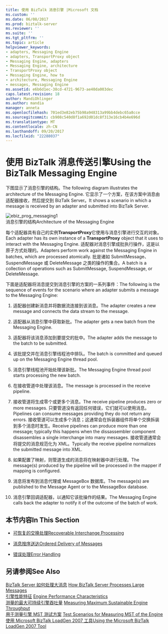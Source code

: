 ```yaml
---
title: 使用 BizTalk 消息引擎 |Microsoft 文档
ms.custom: ''
ms.date: 06/08/2017
ms.prod: biztalk-server
ms.reviewer: ''
ms.suite: ''
ms.tgt_pltfrm: ''
ms.topic: article
helpviewer_keywords:
- adapters, Messaging Engine
- adapters, TransportProxy object
- Messaging Engine, adapters
- Messaging Engine, architecture
- TransportProxy object
- Messaging Engine, how to
- architecture, Messaging Engine
- messages, Messaging Engine
ms.assetid: e6b6d1ec-38cd-4721-9673-ae40da003dec
caps.latest.revision: 18
author: MandiOhlinger
ms.author: mandia
manager: anneta
ms.openlocfilehash: 701ed3e82eb75b98a948313a99bb4debc65a8cce
ms.sourcegitcommit: cb908c540d8f1a692d01dc8f313e16cb4b4e696d
ms.translationtype: MT
ms.contentlocale: zh-CN
ms.lasthandoff: 09/20/2017
ms.locfileid: "22288037"
---
```

# <a name="using-the-biztalk-messaging-engine"></a><span data-ttu-id="e2390-102">使用 BizTalk 消息传送引擎</span><span class="sxs-lookup"><span data-stu-id="e2390-102">Using the BizTalk Messaging Engine</span></span>
<span data-ttu-id="e2390-103">下图显示了消息引擎的结构。</span><span class="sxs-lookup"><span data-stu-id="e2390-103">The following diagram illustrates the architecture of the Messaging Engine.</span></span> <span data-ttu-id="e2390-104">它显示了一个方案，在该方案中消息由适配器接收，然后提交到 BizTalk Server。</span><span class="sxs-lookup"><span data-stu-id="e2390-104">It shows a scenario in which a message is received by an adapter and submitted into BizTalk Server.</span></span>  
  
 ![](../core/media/ebiz-prog-messaging1.gif "ebiz_prog_messaging1")  
<span data-ttu-id="e2390-105">消息引擎的结构</span><span class="sxs-lookup"><span data-stu-id="e2390-105">Architecture of the Messaging Engine</span></span>  
  
 <span data-ttu-id="e2390-106">每个适配器具有自己的实例**TransportProxy**它使用与消息引擎进行交互的对象。</span><span class="sxs-lookup"><span data-stu-id="e2390-106">Each adapter has its own instance of a **TransportProxy** object that it uses to interact with the Messaging Engine.</span></span> <span data-ttu-id="e2390-107">适配器对消息引擎成批执行操作，这是以原子方式处理的。</span><span class="sxs-lookup"><span data-stu-id="e2390-107">Adapters perform work against the Messaging Engine in batches, which are processed atomically.</span></span> <span data-ttu-id="e2390-108">批是诸如 SubmitMessage、SuspendMessage 或 DeleteMessage 之类的操作的集合。</span><span class="sxs-lookup"><span data-stu-id="e2390-108">A batch is a collection of operations such as SubmitMessage, SuspendMessage, or DeleteMessage.</span></span>  
  
 <span data-ttu-id="e2390-109">下面是适配器将消息提交到消息引擎的方案的一系列事件：</span><span class="sxs-lookup"><span data-stu-id="e2390-109">The following is the sequence of events for the scenario where an adapter submits a message to the Messaging Engine:</span></span>  
  
1.  <span data-ttu-id="e2390-110">适配器创建新消息并将数据流连接到该消息。</span><span class="sxs-lookup"><span data-stu-id="e2390-110">The adapter creates a new message and connects the data stream to the message.</span></span>  
  
2.  <span data-ttu-id="e2390-111">适配器从消息引擎中获取新批。</span><span class="sxs-lookup"><span data-stu-id="e2390-111">The adapter gets a new batch from the Messaging Engine.</span></span>  
  
3.  <span data-ttu-id="e2390-112">适配器将该消息添加到要提交的批中。</span><span class="sxs-lookup"><span data-stu-id="e2390-112">The adapter adds the message to the batch to be submitted.</span></span>  
  
4.  <span data-ttu-id="e2390-113">该批提交并在消息引擎线程池中排队。</span><span class="sxs-lookup"><span data-stu-id="e2390-113">The batch is committed and queued up on the Messaging Engine thread pool.</span></span>  
  
5.  <span data-ttu-id="e2390-114">消息引擎线程池开始处理该新批。</span><span class="sxs-lookup"><span data-stu-id="e2390-114">The Messaging Engine thread pool starts processing the new batch.</span></span>  
  
6.  <span data-ttu-id="e2390-115">在接收管道中处理该消息。</span><span class="sxs-lookup"><span data-stu-id="e2390-115">The message is processed in the receive pipeline.</span></span>  
  
7.  <span data-ttu-id="e2390-116">接收管道将生成零个或更多个消息。</span><span class="sxs-lookup"><span data-stu-id="e2390-116">The receive pipeline produces zero or more messages.</span></span> <span data-ttu-id="e2390-117">只要管道没有返回任何错误，它们就可以使用消息。</span><span class="sxs-lookup"><span data-stu-id="e2390-117">Pipelines can consume messages providing they do not return any errors.</span></span> <span data-ttu-id="e2390-118">接收管道可以生成多个消息；这通常会在拆装器组件将单个交换拆装到多个消息时发生。</span><span class="sxs-lookup"><span data-stu-id="e2390-118">Receive pipelines can produce more than one message; typically this happens when the dissassembler component disassembles a single interchange into many messages.</span></span> <span data-ttu-id="e2390-119">接收管道通常会将提交的消息规范化为 XML。</span><span class="sxs-lookup"><span data-stu-id="e2390-119">Typically the receive pipeline normalizes the submitted message into XML.</span></span>  
  
8.  <span data-ttu-id="e2390-120">如果配置了映射，则管道生成的消息将在映射器中进行处理。</span><span class="sxs-lookup"><span data-stu-id="e2390-120">The message(s) produced by the pipeline will be processed in the mapper if mapping is configured.</span></span>  
  
9. <span data-ttu-id="e2390-121">消息将发布到消息代理或 MessageBox 数据库。</span><span class="sxs-lookup"><span data-stu-id="e2390-121">The message(s) are published to the Message Agent or to the MessageBox database.</span></span>  
  
10. <span data-ttu-id="e2390-122">消息引擎回调适配器，以通知它该批操作的结果。</span><span class="sxs-lookup"><span data-stu-id="e2390-122">The Messaging Engine calls back the adapter to notify it of the outcome of the batch of work.</span></span>  
  
## <a name="in-this-section"></a><span data-ttu-id="e2390-123">本节内容</span><span class="sxs-lookup"><span data-stu-id="e2390-123">In This Section</span></span>  
  
-   [<span data-ttu-id="e2390-124">可恢复的交换处理</span><span class="sxs-lookup"><span data-stu-id="e2390-124">Recoverable Interchange Processing</span></span>](../core/recoverable-interchange-processing.md)  
  
-   [<span data-ttu-id="e2390-125">消息按序送达</span><span class="sxs-lookup"><span data-stu-id="e2390-125">Ordered Delivery of Messages</span></span>](../core/ordered-delivery-of-messages.md)  
  
-   [<span data-ttu-id="e2390-126">错误处理</span><span class="sxs-lookup"><span data-stu-id="e2390-126">Error Handling</span></span>](../core/error-handling.md)  
  
## <a name="see-also"></a><span data-ttu-id="e2390-127">另请参阅</span><span class="sxs-lookup"><span data-stu-id="e2390-127">See Also</span></span>  
 <span data-ttu-id="e2390-128">[BizTalk Server 如何处理大消息](../core/how-biztalk-server-processes-large-messages.md) </span><span class="sxs-lookup"><span data-stu-id="e2390-128">[How BizTalk Server Processes Large Messages](../core/how-biztalk-server-processes-large-messages.md) </span></span>  
 <span data-ttu-id="e2390-129">[引擎性能特征](../core/engine-performance-characteristics.md) </span><span class="sxs-lookup"><span data-stu-id="e2390-129">[Engine Performance Characteristics](../core/engine-performance-characteristics.md) </span></span>  
 <span data-ttu-id="e2390-130">[测量的最大可持续引擎吞吐量](../core/measuring-maximum-sustainable-engine-throughput.md) </span><span class="sxs-lookup"><span data-stu-id="e2390-130">[Measuring Maximum Sustainable Engine Throughput](../core/measuring-maximum-sustainable-engine-throughput.md) </span></span>  
 <span data-ttu-id="e2390-131">[用于测量引擎 MST 测试方案](../core/test-scenarios-for-measuring-mst-of-the-engine.md) </span><span class="sxs-lookup"><span data-stu-id="e2390-131">[Test Scenarios for Measuring MST of the Engine](../core/test-scenarios-for-measuring-mst-of-the-engine.md) </span></span>  
 [<span data-ttu-id="e2390-132">使用 Microsoft BizTalk LoadGen 2007 工具</span><span class="sxs-lookup"><span data-stu-id="e2390-132">Using the Microsoft BizTalk LoadGen 2007 Tool</span></span>](../core/using-the-microsoft-biztalk-loadgen-2007-tool.md)